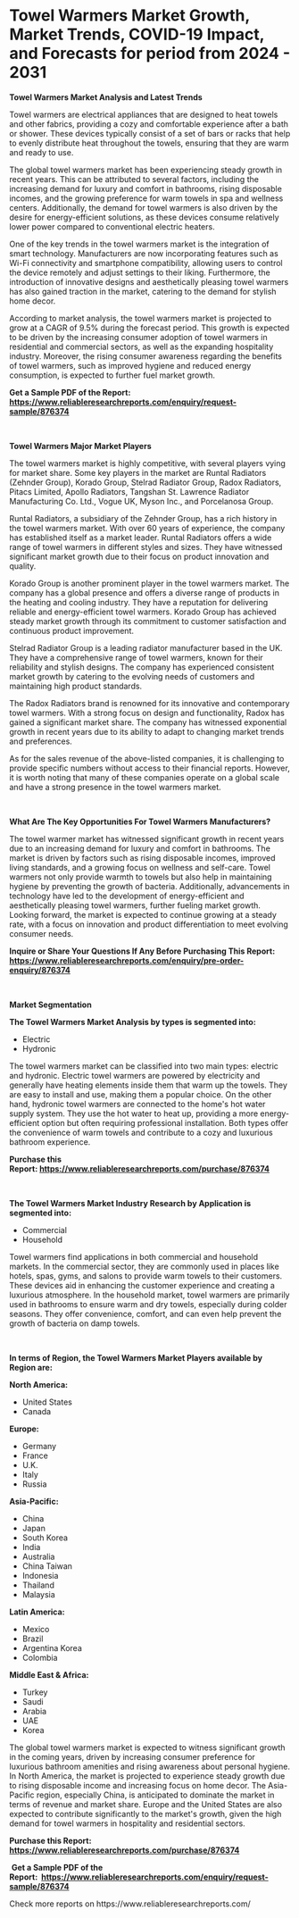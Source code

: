 <p><h1>Towel Warmers Market Growth, Market Trends, COVID-19 Impact, and Forecasts for period from 2024 - 2031</h1></p><p><strong>Towel Warmers Market Analysis and Latest Trends</strong></p>
<p><p>Towel warmers are electrical appliances that are designed to heat towels and other fabrics, providing a cozy and comfortable experience after a bath or shower. These devices typically consist of a set of bars or racks that help to evenly distribute heat throughout the towels, ensuring that they are warm and ready to use.</p><p>The global towel warmers market has been experiencing steady growth in recent years. This can be attributed to several factors, including the increasing demand for luxury and comfort in bathrooms, rising disposable incomes, and the growing preference for warm towels in spa and wellness centers. Additionally, the demand for towel warmers is also driven by the desire for energy-efficient solutions, as these devices consume relatively lower power compared to conventional electric heaters.</p><p>One of the key trends in the towel warmers market is the integration of smart technology. Manufacturers are now incorporating features such as Wi-Fi connectivity and smartphone compatibility, allowing users to control the device remotely and adjust settings to their liking. Furthermore, the introduction of innovative designs and aesthetically pleasing towel warmers has also gained traction in the market, catering to the demand for stylish home decor.</p><p>According to market analysis, the towel warmers market is projected to grow at a CAGR of 9.5% during the forecast period. This growth is expected to be driven by the increasing consumer adoption of towel warmers in residential and commercial sectors, as well as the expanding hospitality industry. Moreover, the rising consumer awareness regarding the benefits of towel warmers, such as improved hygiene and reduced energy consumption, is expected to further fuel market growth.</p></p>
<p><strong>Get a Sample PDF of the Report:&nbsp; <a href="https://www.reliableresearchreports.com/enquiry/request-sample/876374">https://www.reliableresearchreports.com/enquiry/request-sample/876374</a></strong></p>
<p>&nbsp;</p>
<p><strong>Towel Warmers Major Market Players</strong></p>
<p><p>The towel warmers market is highly competitive, with several players vying for market share. Some key players in the market are Runtal Radiators (Zehnder Group), Korado Group, Stelrad Radiator Group, Radox Radiators, Pitacs Limited, Apollo Radiators, Tangshan St. Lawrence Radiator Manufacturing Co. Ltd., Vogue UK, Myson Inc., and Porcelanosa Group. </p><p>Runtal Radiators, a subsidiary of the Zehnder Group, has a rich history in the towel warmers market. With over 60 years of experience, the company has established itself as a market leader. Runtal Radiators offers a wide range of towel warmers in different styles and sizes. They have witnessed significant market growth due to their focus on product innovation and quality.</p><p>Korado Group is another prominent player in the towel warmers market. The company has a global presence and offers a diverse range of products in the heating and cooling industry. They have a reputation for delivering reliable and energy-efficient towel warmers. Korado Group has achieved steady market growth through its commitment to customer satisfaction and continuous product improvement.</p><p>Stelrad Radiator Group is a leading radiator manufacturer based in the UK. They have a comprehensive range of towel warmers, known for their reliability and stylish designs. The company has experienced consistent market growth by catering to the evolving needs of customers and maintaining high product standards.</p><p>The Radox Radiators brand is renowned for its innovative and contemporary towel warmers. With a strong focus on design and functionality, Radox has gained a significant market share. The company has witnessed exponential growth in recent years due to its ability to adapt to changing market trends and preferences.</p><p>As for the sales revenue of the above-listed companies, it is challenging to provide specific numbers without access to their financial reports. However, it is worth noting that many of these companies operate on a global scale and have a strong presence in the towel warmers market.</p></p>
<p>&nbsp;</p>
<p><strong>What Are The Key Opportunities For Towel Warmers Manufacturers?</strong></p>
<p><p>The towel warmer market has witnessed significant growth in recent years due to an increasing demand for luxury and comfort in bathrooms. The market is driven by factors such as rising disposable incomes, improved living standards, and a growing focus on wellness and self-care. Towel warmers not only provide warmth to towels but also help in maintaining hygiene by preventing the growth of bacteria. Additionally, advancements in technology have led to the development of energy-efficient and aesthetically pleasing towel warmers, further fueling market growth. Looking forward, the market is expected to continue growing at a steady rate, with a focus on innovation and product differentiation to meet evolving consumer needs.</p></p>
<p><strong>Inquire or Share Your Questions If Any Before Purchasing This Report: <a href="https://www.reliableresearchreports.com/enquiry/pre-order-enquiry/876374">https://www.reliableresearchreports.com/enquiry/pre-order-enquiry/876374</a></strong></p>
<p>&nbsp;</p>
<p><strong>Market Segmentation</strong></p>
<p><strong>The Towel Warmers Market Analysis by types is segmented into:</strong></p>
<p><ul><li>Electric</li><li>Hydronic</li></ul></p>
<p><p>The towel warmers market can be classified into two main types: electric and hydronic. Electric towel warmers are powered by electricity and generally have heating elements inside them that warm up the towels. They are easy to install and use, making them a popular choice. On the other hand, hydronic towel warmers are connected to the home's hot water supply system. They use the hot water to heat up, providing a more energy-efficient option but often requiring professional installation. Both types offer the convenience of warm towels and contribute to a cozy and luxurious bathroom experience.</p></p>
<p><strong>Purchase this Report:&nbsp;<a href="https://www.reliableresearchreports.com/purchase/876374">https://www.reliableresearchreports.com/purchase/876374</a></strong></p>
<p>&nbsp;</p>
<p><strong>The Towel Warmers Market Industry Research by Application is segmented into:</strong></p>
<p><ul><li>Commercial</li><li>Household</li></ul></p>
<p><p>Towel warmers find applications in both commercial and household markets. In the commercial sector, they are commonly used in places like hotels, spas, gyms, and salons to provide warm towels to their customers. These devices aid in enhancing the customer experience and creating a luxurious atmosphere. In the household market, towel warmers are primarily used in bathrooms to ensure warm and dry towels, especially during colder seasons. They offer convenience, comfort, and can even help prevent the growth of bacteria on damp towels.</p></p>
<p>&nbsp;</p>
<p><strong>In terms of Region, the Towel Warmers Market Players available by Region are:</strong></p>
<p>
    <p> <strong> North America: </strong>
        <ul>
            <li>United States</li>
            <li>Canada</li>
        </ul>
        </p> 
    <p> <strong> Europe: </strong>
        <ul>
            <li>Germany</li>
            <li>France</li>
            <li>U.K.</li>
            <li>Italy</li>
            <li>Russia</li>
        </ul>
        </p> 
    <p> <strong> Asia-Pacific: </strong>
        <ul>
            <li>China</li>
            <li>Japan</li>
            <li>South Korea</li>
            <li>India</li>
            <li>Australia</li>
            <li>China Taiwan</li>
            <li>Indonesia</li>
            <li>Thailand</li>
            <li>Malaysia</li>
        </ul>
        </p> 
    <p> <strong> Latin America: </strong>
        <ul>
            <li>Mexico</li>
            <li>Brazil</li>
            <li>Argentina Korea</li>
            <li>Colombia</li>
        </ul>
        </p> 
    <p> <strong> Middle East & Africa: </strong>
        <ul>
            <li>Turkey</li>
            <li>Saudi</li>
            <li>Arabia</li>
            <li>UAE</li>
            <li>Korea</li>
        </ul>
    </p>
    </p>
<p><p>The global towel warmers market is expected to witness significant growth in the coming years, driven by increasing consumer preference for luxurious bathroom amenities and rising awareness about personal hygiene. In North America, the market is projected to experience steady growth due to rising disposable income and increasing focus on home decor. The Asia-Pacific region, especially China, is anticipated to dominate the market in terms of revenue and market share. Europe and the United States are also expected to contribute significantly to the market's growth, given the high demand for towel warmers in hospitality and residential sectors.</p></p>
<p><strong>Purchase this Report: <a href="https://www.reliableresearchreports.com/purchase/876374">https://www.reliableresearchreports.com/purchase/876374</a></strong></p>
<p>&nbsp;<strong>Get a Sample PDF of the Report:&nbsp;&nbsp;<a href="https://www.reliableresearchreports.com/enquiry/request-sample/876374">https://www.reliableresearchreports.com/enquiry/request-sample/876374</a></strong></p>
<p><strong></strong></p>
<p>Check more reports on https://www.reliableresearchreports.com/</p>